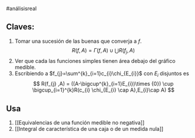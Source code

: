 #análisisreal 

## Claves:
1. Tomar una sucesión de las buenas que converja a $f$.
 $$
 R(f,A)=\Gamma(f,A) \cup \bigcup R(f_{j},A)
$$
2. Ver que cada las funciones simples tienen área debajo del gráfico medible. 
3. Escribiendo a $f_{j}=\sum^{k}_{i=1}c_{i}\chi_{E_{i}}$ con $E_{i}$ disjuntos es
$$
R(f_{j} ,A) = ((A-\bigcup^{k}_{i=1}E_{i})\times {0}) \cup \bigcup_{i=1}^{k}R(c_{i} \chi_{E_{i} \cap A},E_{i}\cap A)
$$
## Usa
1. [[Equivalencias de una función medible no negativa]]
2. [[Integral de característica de una caja o de un medida nula]]